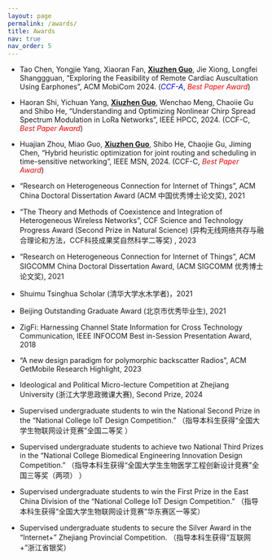 ```yaml
---
layout: page
permalink: /awards/
title: Awards
nav: true
nav_order: 5
---
```


- Tao Chen, Yongjie Yang, Xiaoran Fan, <u>**Xiuzhen Guo**</u>, Jie Xiong, Longfei Shanggguan, “Exploring the Feasibility of Remote Cardiac Auscultation Using Earphones”, ACM MobiCom 2024. (<i style="color:blue">CCF-A</i>, <i style="color:red;">Best Paper Award</i>)

- Haoran Shi, Yichuan Yang, <u>**Xiuzhen Guo**</u>, Wenchao Meng, Chaoiie Gu and Shibo He, “Understanding and Optimizing Nonlinear Chirp Spread Spectrum Modulation in LoRa Networks”, IEEE HPCC, 2024. (CCF-C, <i style="color:red;">Best Paper Award</i>)

- Huajian Zhou, Miao Guo, <u>**Xiuzhen Guo**</u>, Shibo He, Chaojie Gu, Jiming Chen, “Hybrid heuristic optimization for joint routing and scheduling in time-sensitive networking”, IEEE MSN, 2024. (CCF-C, <i style="color:red;">Best Paper Award</i>)

- “Research on Heterogeneous Connection for Internet of Things”, ACM China Doctoral Dissertation Award (ACM 中国优秀博士论文奖), 2021

- “The Theory and Methods of Coexistence and Integration of Heterogeneous Wireless Networks”, CCF Science and Technology Progress Award (Second Prize in Natural Science) (异构无线网络共存与融合理论和方法，CCF科技成果奖自然科学二等奖) , 2023

- “Research on Heterogeneous Connection for Internet of Things”, ACM SIGCOMM China Doctoral Dissertation Award, (ACM SIGCOMM 优秀博士论文奖), 2021

- Shuimu Tsinghua Scholar (清华大学水木学者)，2021

- Beijing Outstanding Graduate Award (北京市优秀毕业生), 2021 

- ZigFi: Harnessing Channel State Information for Cross Technology Communication, IEEE INFOCOM Best in-Session Presentation Award, 2018

- “A new design paradigm for polymorphic backscatter Radios”, ACM GetMobile  Research Highlight, 2023

- Ideological and Political Micro-lecture Competition at Zhejiang University (浙江大学思政微课大赛), Second Prize, 2024

- Supervised undergraduate students to win the National Second Prize in the “National College IoT Design Competition.” （指导本科生获得“全国大学生物联网设计竞赛”全国二等奖 ）

- Supervised undergraduate students to achieve two National Third Prizes in the “National College Biomedical Engineering Innovation Design Competition.” （指导本科生获得“全国大学生生物医学工程创新设计竞赛”全国三等奖（两项） ）

- Supervised undergraduate students to win the First Prize in the East China Division of the “National College IoT Design Competition.” （指导本科生获得“全国大学生物联网设计竞赛”华东赛区一等奖）

- Supervised undergraduate students to secure the Silver Award in the “Internet+” Zhejiang Provincial Competition. （指导本科生获得“互联网+”浙江省银奖）

